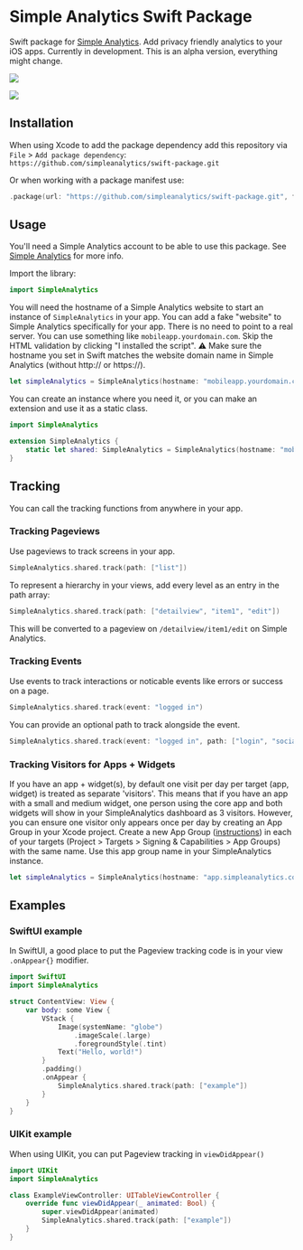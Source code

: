 # Simple Analytics Swift Package
Swift package for [Simple Analytics](https://www.simpleanalytics.com/?referral=roel-van-der-kraan). Add privacy friendly analytics to your iOS apps. Currently in development. This is an alpha version, everything might change.

[![](https://img.shields.io/endpoint?url=https%3A%2F%2Fswiftpackageindex.com%2Fapi%2Fpackages%2Fsimpleanalytics%2Fswift-package%2Fbadge%3Ftype%3Dswift-versions)](https://swiftpackageindex.com/simpleanalytics/swift-package)

[![](https://img.shields.io/endpoint?url=https%3A%2F%2Fswiftpackageindex.com%2Fapi%2Fpackages%2Fsimpleanalytics%2Fswift-package%2Fbadge%3Ftype%3Dplatforms)](https://swiftpackageindex.com/simpleanalytics/swift-package)

## Installation
When using Xcode to add the package dependency add this repository via `File` > `Add package dependency`:
`https://github.com/simpleanalytics/swift-package.git`

Or when working with a package manifest use:
```swift
.package(url: "https://github.com/simpleanalytics/swift-package.git", from: "0.3.0")
```

## Usage
You'll need a Simple Analytics account to be able to use this package. See [Simple Analytics](https://www.simpleanalytics.com/?referral=roel-van-der-kraan) for more info.

Import the library:
```swift
import SimpleAnalytics
```

You will need the hostname of a Simple Analytics website to start an instance of `SimpleAnalytics` in your app. You can add a fake "website" to Simple Analytics specifically for your app. There is no need to point to a real server. You can use something like `mobileapp.yourdomain.com`. Skip the HTML validation by clicking "I installed the script". 
⚠️ Make sure the hostname you set in Swift matches the website domain name in Simple Analytics (without http:// or https://).
```swift
let simpleAnalytics = SimpleAnalytics(hostname: "mobileapp.yourdomain.com")
```

You can create an instance where you need it, or you can make an extension and use it as a static class.
```swift
import SimpleAnalytics

extension SimpleAnalytics {
    static let shared: SimpleAnalytics = SimpleAnalytics(hostname: "mobileapp.yourdomain.com")
}
```

## Tracking
You can call the tracking functions from anywhere in your app.
### Tracking Pageviews
Use pageviews to track screens in your app.
```swift
SimpleAnalytics.shared.track(path: ["list"])
```
To represent a hierarchy in your views, add every level as an entry in the path array:
```swift
SimpleAnalytics.shared.track(path: ["detailview", "item1", "edit"])
```
This will be converted to a pageview on `/detailview/item1/edit` on Simple Analytics.

### Tracking Events
Use events to track interactions or noticable events like errors or success on a page.
```swift
SimpleAnalytics.shared.track(event: "logged in")
```
You can provide an optional path to track alongside the event.
```swift
SimpleAnalytics.shared.track(event: "logged in", path: ["login", "social"])
```

### Tracking Visitors for Apps + Widgets
If you have an app + widget(s), by default one visit per day per target (app, widget) is treated as separate 'visitors'. This means that if you have an app with a small and medium widget, one person using the core app and both widgets will show in your SimpleAnalytics dashboard as 3 visitors. However, you can ensure one visitor only appears once per day by creating an App Group in your Xcode project. Create a new App Group ([instructions](https://developer.apple.com/documentation/xcode/configuring-app-groups)) in each of your targets (Project > Targets > Signing & Capabilities > App Groups) with the same name. Use this app group name in your SimpleAnalytics instance.
```swift
let simpleAnalytics = SimpleAnalytics(hostname: "app.simpleanalytics.com", sharedDefaultsSuiteName: "group.com.simpleanlytics.app")
```

## Examples
### SwiftUI example
 In SwiftUI, a good place to put the Pageview tracking code is in your view `.onAppear{}` modifier. 
```swift
import SwiftUI
import SimpleAnalytics

struct ContentView: View {
    var body: some View {
        VStack {
            Image(systemName: "globe")
                .imageScale(.large)
                .foregroundStyle(.tint)
            Text("Hello, world!")
        }
        .padding()
        .onAppear {
            SimpleAnalytics.shared.track(path: ["example"])
        }
    }
}
```

### UIKit example
When using UIKit, you can put Pageview tracking in `viewDidAppear()`
```swift
import UIKit
import SimpleAnalytics

class ExampleViewController: UITableViewController {
    override func viewDidAppear(_ animated: Bool) {
        super.viewDidAppear(animated)
        SimpleAnalytics.shared.track(path: ["example"])
    }
}
```
